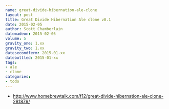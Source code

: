 ```yaml
---
name: great-divide-hibernation-ale-clone
layout: post
title: Great Divide Hibernation Ale clone v0.1
date: 2015-02-05
author: Scott Chamberlain
datemadeon: 2015-02-05
volume: 5
gravity_one: 1.xx
gravity_two: 1.xx
datesecondferm: 2015-01-xx
datebottled: 2015-01-xx
tags: 
- ale
- clone
categories:
- todo
---
```


* http://www.homebrewtalk.com/f12/great-divide-hibernation-ale-clone-281879/
